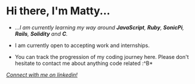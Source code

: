 

# Hi there, I'm Matty...

- *...I am currently learning my way around **JavaScript**, **Ruby**, **SonicPi**, **Rails**, **Solidity** and **C**.* 

- I am currently open to accepting work and internships. 

- You can track the progression of my coding journey here. Please don't hesitate to contact me about anything code related :^B*

*[Connect with me on linkedin!](https://linkedin.com/in/matthew-m-484241204/)*
